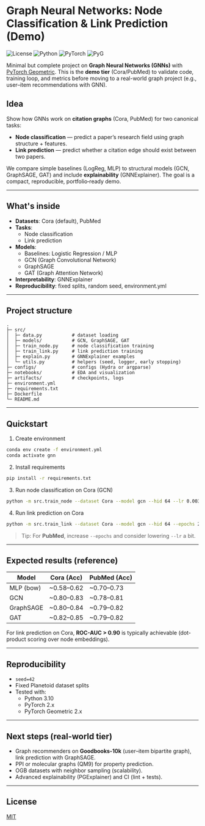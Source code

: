 # Graph Neural Networks: Node Classification & Link Prediction (Demo)
![License](https://img.shields.io/github/license/KonNik88/gnn-node-link-pytorch)
![Python](https://img.shields.io/badge/python-3.10%2B-blue)
![PyTorch](https://img.shields.io/badge/PyTorch-2.x-orange)
![PyG](https://img.shields.io/badge/PyTorch%20Geometric-2.x-green)

Minimal but complete project on **Graph Neural Networks (GNNs)** with [PyTorch Geometric](https://pytorch-geometric.readthedocs.io/). This is the **demo tier** (Cora/PubMed) to validate code, training loop, and metrics before moving to a real-world graph project (e.g., user–item recommendations with GNN).

## Idea
Show how GNNs work on **citation graphs** (Cora, PubMed) for two canonical tasks:
- **Node classification** — predict a paper’s research field using graph structure + features.
- **Link prediction** — predict whether a citation edge should exist between two papers.

We compare simple baselines (LogReg, MLP) to structural models (GCN, GraphSAGE, GAT) and include **explainability** (GNNExplainer). The goal is a compact, reproducible, portfolio‑ready demo.

---

## What's inside
- **Datasets**: Cora (default), PubMed
- **Tasks**:
  - Node classification
  - Link prediction
- **Models**:
  - Baselines: Logistic Regression / MLP
  - GCN (Graph Convolutional Network)
  - GraphSAGE
  - GAT (Graph Attention Network)
- **Interpretability**: GNNExplainer
- **Reproducibility**: fixed splits, random seed, environment.yml

---

## Project structure
```
.
├─ src/
│  ├─ data.py           # dataset loading
│  ├─ models/           # GCN, GraphSAGE, GAT
│  ├─ train_node.py     # node classification training
│  ├─ train_link.py     # link prediction training
│  ├─ explain.py        # GNNExplainer examples
│  └─ utils.py          # helpers (seed, logger, early stopping)
├─ configs/             # configs (Hydra or argparse)
├─ notebooks/           # EDA and visualization
├─ artifacts/           # checkpoints, logs
├─ environment.yml
├─ requirements.txt
├─ Dockerfile
└─ README.md
```

---

## Quickstart

1) Create environment
```bash
conda env create -f environment.yml
conda activate gnn
```

2) Install requirements
```bash
pip install -r requirements.txt
```

3) Run node classification on Cora (GCN)
```bash
python -m src.train_node --dataset Cora --model gcn --hid 64 --lr 0.003 --dropout 0.5 --epochs 300 --seed 42
```

4) Run link prediction on Cora
```bash
python -m src.train_link --dataset Cora --model gcn --hid 64 --epochs 200
```

> Tip: For **PubMed**, increase `--epochs` and consider lowering `--lr` a bit.

---

## Expected results (reference)

| Model     | Cora (Acc) | PubMed (Acc) |
|-----------|------------|--------------|
| MLP (bow) | ~0.58–0.62 | ~0.70–0.73   |
| GCN       | ~0.80–0.83 | ~0.78–0.81   |
| GraphSAGE | ~0.80–0.84 | ~0.79–0.82   |
| GAT       | ~0.82–0.85 | ~0.79–0.82   |

For link prediction on Cora, **ROC-AUC > 0.90** is typically achievable (dot-product scoring over node embeddings).

---

## Reproducibility
- `seed=42`
- Fixed Planetoid dataset splits
- Tested with:
  - Python 3.10
  - PyTorch 2.x
  - PyTorch Geometric 2.x

---

## Next steps (real-world tier)
- Graph recommenders on **Goodbooks-10k** (user–item bipartite graph), link prediction with GraphSAGE.
- PPI or molecular graphs (QM9) for property prediction.
- OGB datasets with neighbor sampling (scalability).
- Advanced explainability (PGExplainer) and CI (lint + tests).

---

## License
[MIT](LICENSE)
